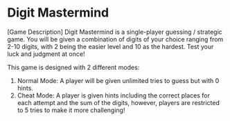 # Digit Mastermind
[Game Description]
Digit Mastermind is a single-player guessing / strategic game. You will be given a combination of digits of your choice ranging from 2-10 digits, with 2 being the easier level and 10 as the hardest. Test your luck and judgment at once!

This game is designed with 2 different modes:
1) Normal Mode: A player will be given unlimited tries to guess but with 0 hints.
2) Cheat Mode: A player is given hints including the correct places for each attempt and the sum of the digits, however, players are restricted to 5 tries to make it more challenging!
